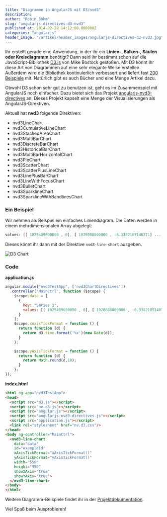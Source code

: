 ```yaml
---
title: "Diagramme in AngularJS mit D3/nvd3"
description:
author: "Robin Böhm"
slug: "angularjs-directives-d3-nvd3"
published_at: 2014-02-28 14:12:00.000000Z
categories: "angularjs"
header_image: "/artikel/header_images/angularjs-directives-d3-nvd3.jpg"
---
```


Ihr erstellt gerade eine Anwendung, in der ihr ein **Linien-, Balken-, Säulen oder Kreisdiagramm** benötigt? Dann seid ihr bestimmt schon auf die JavaScript-Bibliothek [D3.js][1] von Mike Bostock gestoßen. Mit D3 könnt ihr diese Art von Diagrammen auf eine sehr elegante Weise erstellen. Außerdem wird die Bibliothek kontinuierlich verbessert und liefert fast [200 Beispiele][2] mit. Natürlich gibt es auch Bücher und eine Menge Artikel dazu.

Obwohl D3 schon sehr gut zu benutzen ist, geht es im Zusammenspiel mit AngularJS noch einfacher. Dazu bietet sich das Projekt [angularjs-nvd3-directives][3] an. Dieses Projekt kapselt eine Menge der Visualisierungen als AngularJS-Direktiven.

Aktuell hat **nvd3** folgende Direktiven:

*   nvd3LineChart
*   nvd3CumulativeLineChart
*   nvd3StackedAreaChart
*   nvd3MultiBarChart
*   nvd3DiscreteBarChart
*   nvd3HistoricalBarChart
*   nvd3MultiBarHorizontalChart
*   nvd3PieChart
*   nvd3ScatterChart
*   nvd3ScatterPlusLineChart
*   nvd3LinePlusBarChart
*   nvd3LineWithFocusChart
*   nvd3BulletChart
*   nvd3SparklineChart
*   nvd3SparklineWithBandlinesChart

### Ein Beispiel

Wir nehmen als Beispiel ein einfaches Liniendiagram. Die Daten werden in einem mehrdimensionalen Array abgelegt:

```javascript
values: [[ 1025409600000 , 0], [ 1028088000000 , -6.3382185140371] ... ]
```


Dieses könnt ihr dann mit der Direktive `nvd3-line-chart` ausgeben.

![D3 Chart][5]

### Code

**application.js**

```javascript
angular.module("nvd3TestApp", ['nvd3ChartDirectives'])
  .controller('MainCtrl', function ($scope) {
    $scope.data = [
      {
        key: "Series 1",
        values: [[ 1025409600000 , 0], [ 1028088000000 , -6.3382185140371] ... ]
      }
    ];
    $scope.xAxisTickFormat = function () {
      return function (d) {
        return d3.time.format('%x')(new Date(d));
      }
    };

    $scope.yAxisTickFormat = function () {
      return function (d) {
        return Math.round(d,10);
      }
    };
});
```


**index.html**

```html
<html ng-app="nvd3TestApp">
<head>
  <script src="d3.js"></script>
  <script src="nv.d3.js"></script>
  <script src="angular.js"></script>
  <script src="angularjs-nvd3-directives.js"></script>
  <script src="application.js"></script>
  <link rel="stylesheet" href="nv.d3.css"/>
</head>
<body ng-controller="MainCtrl">
  <nvd3-line-chart
    data="data"
    id="exampleId"
    xAxisTickFormat="xAxisTickFormat()"
    yAxisTickFormat="yAxisTickFormat()"
    width="550"
    height="350"
    showXAxis="true"
    showYAxis="true">
  </nvd3-line-chart>
</body>
</html>
```


Weitere Diagramm-Beispiele findet ihr in der [Projektdokumentation][6].

Viel Spaß beim Ausprobieren!

 [1]: http://d3js.org/
 [2]: https://github.com/mbostock/d3/wiki/Gallery
 [3]: https://github.com/cmaurer/angularjs-nvd3-directives
 [5]: angularjs-directives-d3-nvd3-chart.png
 [6]: http://cmaurer.github.io/angularjs-nvd3-directives/line.chart.html
